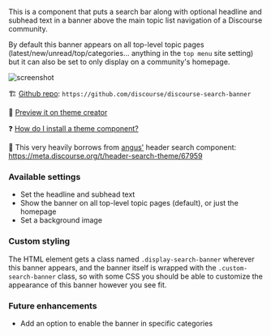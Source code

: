 This is a component that puts a search bar along with optional headline and subhead text in a banner above the main topic list navigation of a Discourse community.

By default this banner appears on all top-level topic pages (latest/new/unread/top/categories... anything in the `top menu` site setting) but it can also be set to only display on a community's homepage.

![screenshot](https://user-images.githubusercontent.com/5862206/214549198-419cb28d-efea-43a3-a273-9fd9617de030.png)

:building_construction: [Github repo](https://github.com/discourse/discourse-search-banner): `https://github.com/discourse/discourse-search-banner`

:telescope: [Preview it on theme creator](https://theme-creator.discourse.org/theme/awesomerobot/discourse-search-banner)

:question: [How do I install a theme component?](https://meta.discourse.org/t/how-do-i-install-a-theme-or-theme-component/63682)

:sparkling_heart: This very heavily borrows from [angus'](https://github.com/angusmcleod) header search component: https://meta.discourse.org/t/header-search-theme/67959

### Available settings

- Set the headline and subhead text
- Show the banner on all top-level topic pages (default), or just the homepage
- Set a background image

### Custom styling

The HTML element gets a class named `.display-search-banner` wherever this banner appears, and the banner itself is wrapped with the `.custom-search-banner` class, so with some CSS you should be able to customize the appearance of this banner however you see fit.

### Future enhancements

- Add an option to enable the banner in specific categories

